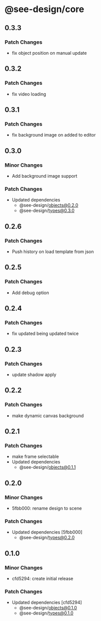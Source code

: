 # @see-design/core

## 0.3.3

### Patch Changes

- fix object position on manual update

## 0.3.2

### Patch Changes

- fix video loading

## 0.3.1

### Patch Changes

- fix background image on added to editor

## 0.3.0

### Minor Changes

- Add background image support

### Patch Changes

- Updated dependencies
  - @see-design/objects@0.2.0
  - @see-design/types@0.3.0

## 0.2.6

### Patch Changes

- Push history on load template from json

## 0.2.5

### Patch Changes

- Add debug option

## 0.2.4

### Patch Changes

- fix updated being updated twice

## 0.2.3

### Patch Changes

- update shadow apply

## 0.2.2

### Patch Changes

- make dynamic canvas background

## 0.2.1

### Patch Changes

- make frame selectable
- Updated dependencies
  - @see-design/objects@0.1.1

## 0.2.0

### Minor Changes

- 5fbb000: rename design to scene

### Patch Changes

- Updated dependencies [5fbb000]
  - @see-design/types@0.2.0

## 0.1.0

### Minor Changes

- cfd5294: create initial release

### Patch Changes

- Updated dependencies [cfd5294]
  - @see-design/objects@0.1.0
  - @see-design/types@0.1.0

